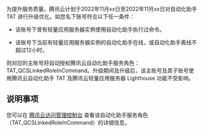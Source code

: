 为提升服务质量，腾讯云计划于2022年11月xx日至2022年11月xx日对自动化助手 TAT 进行升级优化。如您名下账号符合以下任一条件：

 - 该账号下曾有轻量应用服务器实例使用自动化助手执行过命令。

 - 该账号下当前有轻量应用服务器实例的自动化助手在线，或自动化助手离线不超过12小时。

则对应的主账号将自动授权腾讯云自动化助手服务角色：TAT_QCSLinkedRolelnCommand。升级期间及升级后，该主账号及其子账号使用腾讯云自动化助手 TAT 及腾讯云轻量应用服务器 Lighthouse 功能不受影响。

## 说明事项
您可以在 [腾讯云访问管理控制台](https://console.cloud.tencent.com/cam/role) 查看该自动化助手服务角色（TAT_QCSLinkedRolelnCommand）的详细信息。
